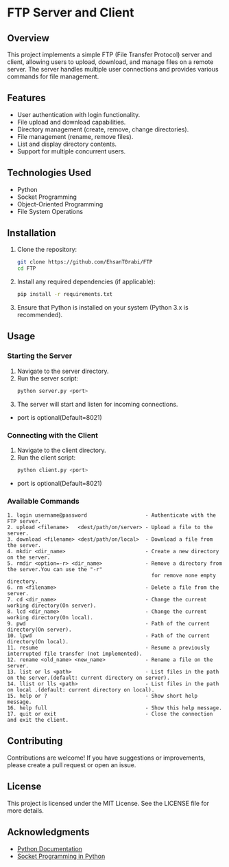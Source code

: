 # FTP Server and Client

## Overview

This project implements a simple FTP (File Transfer Protocol) server and client, allowing users to upload, download, and
manage files on a remote server. The server handles multiple user connections and provides various commands for file
management.

## Features

- User authentication with login functionality.
- File upload and download capabilities.
- Directory management (create, remove, change directories).
- File management (rename, remove files).
- List and display directory contents.
- Support for multiple concurrent users.

## Technologies Used

- Python
- Socket Programming
- Object-Oriented Programming
- File System Operations

## Installation

1. Clone the repository:
   ```bash
   git clone https://github.com/EhsanT0rabi/FTP
   cd FTP
   ```

2. Install any required dependencies (if applicable):
   ```bash
   pip install -r requirements.txt
   ```

3. Ensure that Python is installed on your system (Python 3.x is recommended).

## Usage

### Starting the Server

1. Navigate to the server directory.
2. Run the server script:
   ```bash
   python server.py <port>
   ```
3. The server will start and listen for incoming connections.
- port is optional(Default=8021)

### Connecting with the Client

1. Navigate to the client directory.
2. Run the client script:
   ```bash
   python client.py <port>
   ```
- port is optional(Default=8021)

### Available Commands

    1. login username@password                   - Authenticate with the FTP server.
    2. upload <filename>   <dest/path/on/server> - Upload a file to the server.
    3. download <filename> <dest/path/on/local>  - Download a file from the server.
    4. mkdir <dir_name>                          - Create a new directory on the server.
    5. rmdir <option=-r> <dir_name>              - Remove a directory from the server.You can use the "-r"
                                                   for remove none empty directory.
    6. rm <filename>                             - Delete a file from the server.
    7. cd <dir_name>                             - Change the current working directory(On server).
    8. lcd <dir_name>                            - Change the current working directory(On local).
    9. pwd                                       - Path of the current directory(On server).
    10. lpwd                                     - Path of the current directory(On local).
    11. resume                                   - Resume a previously interrupted file transfer (not implemented).
    12. rename <old_name> <new_name>             - Rename a file on the server.
    13. list or ls <path>                        - List files in the path on the server.(default: current directory on server).
    14. llist or lls <path>                      - List files in the path on local .(default: current directory on local).
    15. help or ?                                - Show short help message.
    16. help full                                - Show this help message.
    17. quit or exit                             - Close the connection and exit the client.

## Contributing

Contributions are welcome! If you have suggestions or improvements, please create a pull request or open an issue.

## License

This project is licensed under the MIT License. See the LICENSE file for more details.

## Acknowledgments

- [Python Documentation](https://docs.python.org/3/)
- [Socket Programming in Python](https://realpython.com/python-sockets/)
